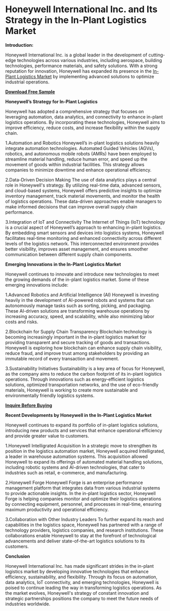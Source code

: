 # Honeywell International Inc. and Its Strategy in the In-Plant Logistics Market

**Introduction:**

Honeywell International Inc. is a global leader in the development of cutting-edge technologies across various industries, including aerospace, building technologies, performance materials, and safety solutions. With a strong reputation for innovation, Honeywell has expanded its presence in the [In-Plant Logistics Market](https://www.nextmsc.com/report/in-plant-logistics-market-at2903) by implementing advanced solutions to optimize industrial operations.

[**Download Free Sample**](https://www.nextmsc.com/in-plant-logistics-market-at2903/request-sample)

**Honeywell’s Strategy for In-Plant Logistics**

Honeywell has adopted a comprehensive strategy that focuses on leveraging automation, data analytics, and connectivity to enhance in-plant logistics operations. By incorporating these technologies, Honeywell aims to improve efficiency, reduce costs, and increase flexibility within the supply chain.

1.Automation and Robotics Honeywell’s in-plant logistics solutions heavily integrate automation technologies. Automated Guided Vehicles (AGVs), robotics, and autonomous mobile robots (AMRs) have been employed to streamline material handling, reduce human error, and speed up the movement of goods within industrial facilities. This strategy allows companies to minimize downtime and enhance operational efficiency.

2.Data-Driven Decision Making The use of data analytics plays a central role in Honeywell's strategy. By utilizing real-time data, advanced sensors, and cloud-based systems, Honeywell offers predictive insights to optimize inventory management, track material movements, and monitor the health of logistics operations. These data-driven approaches enable managers to make informed decisions that can improve overall supply chain performance.

3.Integration of IoT and Connectivity The Internet of Things (IoT) technology is a crucial aspect of Honeywell’s approach to enhancing in-plant logistics. By embedding smart sensors and devices into logistics systems, Honeywell facilitates real-time monitoring and enhanced connectivity across different levels of the logistics network. This interconnected environment provides better visibility, improves asset management, and ensures smoother communication between different supply chain components.

**Emerging Innovations in the In-Plant Logistics Market**

Honeywell continues to innovate and introduce new technologies to meet the growing demands of the in-plant logistics market. Some of these emerging innovations include:

1.Advanced Robotics and Artificial Intelligence (AI) Honeywell is investing heavily in the development of AI-powered robots and systems that can autonomously manage tasks such as sorting, picking, and packaging. These AI-driven solutions are transforming warehouse operations by increasing accuracy, speed, and scalability, while also minimizing labor costs and risks.

2.Blockchain for Supply Chain Transparency Blockchain technology is becoming increasingly important in the in-plant logistics market for providing transparent and secure tracking of goods and transactions. Honeywell is exploring how blockchain can enhance supply chain visibility, reduce fraud, and improve trust among stakeholders by providing an immutable record of every transaction and movement.

3.Sustainability Initiatives Sustainability is a key area of focus for Honeywell, as the company aims to reduce the carbon footprint of its in-plant logistics operations. Through innovations such as energy-efficient logistics solutions, optimized transportation networks, and the use of eco-friendly materials, Honeywell is working to create more sustainable and environmentally friendly logistics systems.

[**Inquire Before Buying**](https://www.nextmsc.com/in-plant-logistics-market-at2903/inquire-before-buying)

**Recent Developments by Honeywell in the In-Plant Logistics Market**

Honeywell continues to expand its portfolio of in-plant logistics solutions, introducing new products and services that enhance operational efficiency and provide greater value to customers.

1.Honeywell Intelligrated Acquisition In a strategic move to strengthen its position in the logistics automation market, Honeywell acquired Intelligrated, a leader in warehouse automation systems. This acquisition allowed Honeywell to expand its offerings of automated material handling solutions, including robotic systems and AI-driven technologies, that cater to industries such as retail, e-commerce, and manufacturing.

2.Honeywell Forge Honeywell Forge is an enterprise performance management platform that integrates data from various industrial systems to provide actionable insights. In the in-plant logistics sector, Honeywell Forge is helping companies monitor and optimize their logistics operations by connecting equipment, personnel, and processes in real-time, ensuring maximum productivity and operational efficiency.

3.Collaboration with Other Industry Leaders To further expand its reach and capabilities in the logistics space, Honeywell has partnered with a range of technology providers, logistics companies, and research institutions. These collaborations enable Honeywell to stay at the forefront of technological advancements and deliver state-of-the-art logistics solutions to its customers.

**Conclusion**

Honeywell International Inc. has made significant strides in the in-plant logistics market by developing innovative technologies that enhance efficiency, sustainability, and flexibility. Through its focus on automation, data analytics, IoT connectivity, and emerging technologies, Honeywell is poised to continue leading the way in transforming logistics operations. As the market evolves, Honeywell's strategy of constant innovation and strategic partnerships positions the company to meet the future needs of industries worldwide.
